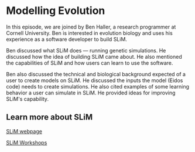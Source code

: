 # Modelling Evolution

In this episode, we are joined by Ben Haller, a research programmer at Cornell University. Ben is interested in evolution biology and uses his experience as a software developer to build SLiM. 

Ben discussed what SLiM does — running genetic simulations. He discussed how the idea of building SLiM came about. He also mentioned the capabilities of SLiM and how users can learn to use the software.

Ben also discussed the technical and biological background expected of a user to create models on SLiM. He discussed the inputs the model (Eidos code) needs to create simulations. He also cited examples of some learning behavior a user can simulate in SLiM. He provided ideas for improving SLiM's capability.


## Learn more about SLiM

[SLiM webpage](https://messerlab.org/slim/)

[SLiM Workshops](http://benhaller.com/workshops/workshops.html)